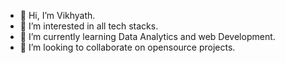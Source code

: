 - 👋 Hi, I’m Vikhyath.
- 👀 I’m interested in all tech stacks.
- 🌱 I’m currently learning Data Analytics and web Development.
- 💞️ I’m looking to collaborate on opensource projects.

<!---
Vikhyath6023/Vikhyath6023 is a ✨ special ✨ repository because its `README.md` (this file) appears on your GitHub profile.
You can click the Preview link to take a look at your changes.
--->
